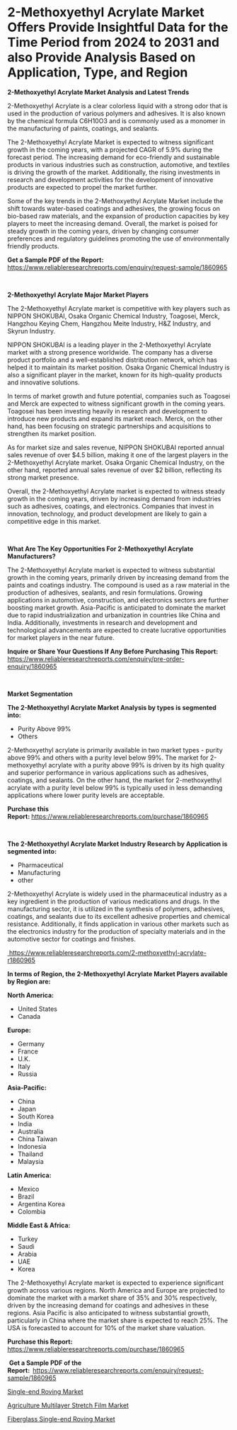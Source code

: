 <p><h1>2-Methoxyethyl Acrylate Market Offers Provide Insightful Data for the Time Period from 2024 to 2031 and also Provide Analysis Based on Application, Type, and Region</h1></p><p><strong>2-Methoxyethyl Acrylate Market Analysis and Latest Trends</strong></p>
<p><p>2-Methoxyethyl Acrylate is a clear colorless liquid with a strong odor that is used in the production of various polymers and adhesives. It is also known by the chemical formula C6H10O3 and is commonly used as a monomer in the manufacturing of paints, coatings, and sealants.</p><p>The 2-Methoxyethyl Acrylate Market is expected to witness significant growth in the coming years, with a projected CAGR of 5.9% during the forecast period. The increasing demand for eco-friendly and sustainable products in various industries such as construction, automotive, and textiles is driving the growth of the market. Additionally, the rising investments in research and development activities for the development of innovative products are expected to propel the market further.</p><p>Some of the key trends in the 2-Methoxyethyl Acrylate Market include the shift towards water-based coatings and adhesives, the growing focus on bio-based raw materials, and the expansion of production capacities by key players to meet the increasing demand. Overall, the market is poised for steady growth in the coming years, driven by changing consumer preferences and regulatory guidelines promoting the use of environmentally friendly products.</p></p>
<p><strong>Get a Sample PDF of the Report:&nbsp;</strong> <a href="https://www.reliableresearchreports.com/enquiry/request-sample/1860965">https://www.reliableresearchreports.com/enquiry/request-sample/1860965</a></p>
<p>&nbsp;</p>
<p><strong>2-Methoxyethyl Acrylate Major Market Players</strong></p>
<p><p>The 2-Methoxyethyl Acrylate market is competitive with key players such as NIPPON SHOKUBAI, Osaka Organic Chemical Industry, Toagosei, Merck, Hangzhou Keying Chem, Hangzhou Meite Industry, H&Z Industry, and Skyrun Industry. </p><p>NIPPON SHOKUBAI is a leading player in the 2-Methoxyethyl Acrylate market with a strong presence worldwide. The company has a diverse product portfolio and a well-established distribution network, which has helped it to maintain its market position. Osaka Organic Chemical Industry is also a significant player in the market, known for its high-quality products and innovative solutions. </p><p>In terms of market growth and future potential, companies such as Toagosei and Merck are expected to witness significant growth in the coming years. Toagosei has been investing heavily in research and development to introduce new products and expand its market reach. Merck, on the other hand, has been focusing on strategic partnerships and acquisitions to strengthen its market position.</p><p>As for market size and sales revenue, NIPPON SHOKUBAI reported annual sales revenue of over $4.5 billion, making it one of the largest players in the 2-Methoxyethyl Acrylate market. Osaka Organic Chemical Industry, on the other hand, reported annual sales revenue of over $2 billion, reflecting its strong market presence.</p><p>Overall, the 2-Methoxyethyl Acrylate market is expected to witness steady growth in the coming years, driven by increasing demand from industries such as adhesives, coatings, and electronics. Companies that invest in innovation, technology, and product development are likely to gain a competitive edge in this market.</p></p>
<p>&nbsp;</p>
<p><strong>What Are The Key Opportunities For 2-Methoxyethyl Acrylate Manufacturers?</strong></p>
<p><p>The 2-Methoxyethyl Acrylate market is expected to witness substantial growth in the coming years, primarily driven by increasing demand from the paints and coatings industry. The compound is used as a raw material in the production of adhesives, sealants, and resin formulations. Growing applications in automotive, construction, and electronics sectors are further boosting market growth. Asia-Pacific is anticipated to dominate the market due to rapid industrialization and urbanization in countries like China and India. Additionally, investments in research and development and technological advancements are expected to create lucrative opportunities for market players in the near future.</p></p>
<p><strong>Inquire or Share Your Questions If Any Before Purchasing This Report:</strong> <a href="https://www.reliableresearchreports.com/enquiry/pre-order-enquiry/1860965">https://www.reliableresearchreports.com/enquiry/pre-order-enquiry/1860965</a></p>
<p>&nbsp;</p>
<p><strong>Market Segmentation</strong></p>
<p><strong>The 2-Methoxyethyl Acrylate Market Analysis by types is segmented into:</strong></p>
<p><ul><li>Purity Above 99%</li><li>Others</li></ul></p>
<p><p>2-Methoxyethyl acrylate is primarily available in two market types - purity above 99% and others with a purity level below 99%. The market for 2-methoxyethyl acrylate with a purity above 99% is driven by its high quality and superior performance in various applications such as adhesives, coatings, and sealants. On the other hand, the market for 2-methoxyethyl acrylate with a purity level below 99% is typically used in less demanding applications where lower purity levels are acceptable.</p></p>
<p><strong>Purchase this Report:&nbsp;</strong><a href="https://www.reliableresearchreports.com/purchase/1860965">https://www.reliableresearchreports.com/purchase/1860965</a></p>
<p>&nbsp;</p>
<p><strong>The 2-Methoxyethyl Acrylate Market Industry Research by Application is segmented into:</strong></p>
<p><ul><li>Pharmaceutical</li><li>Manufacturing</li><li>other</li></ul></p>
<p><p>2-Methoxyethyl Acrylate is widely used in the pharmaceutical industry as a key ingredient in the production of various medications and drugs. In the manufacturing sector, it is utilized in the synthesis of polymers, adhesives, coatings, and sealants due to its excellent adhesive properties and chemical resistance. Additionally, it finds application in various other markets such as the electronics industry for the production of specialty materials and in the automotive sector for coatings and finishes.</p></p>
<p><a href="https://www.reliableresearchreports.com/2-methoxyethyl-acrylate-r1860965">&nbsp;https://www.reliableresearchreports.com/2-methoxyethyl-acrylate-r1860965</a></p>
<p><strong>In terms of Region, the 2-Methoxyethyl Acrylate Market Players available by Region are:</strong></p>
<p>
    <p> <strong> North America: </strong>
        <ul>
            <li>United States</li>
            <li>Canada</li>
        </ul>
        </p> 
    <p> <strong> Europe: </strong>
        <ul>
            <li>Germany</li>
            <li>France</li>
            <li>U.K.</li>
            <li>Italy</li>
            <li>Russia</li>
        </ul>
        </p> 
    <p> <strong> Asia-Pacific: </strong>
        <ul>
            <li>China</li>
            <li>Japan</li>
            <li>South Korea</li>
            <li>India</li>
            <li>Australia</li>
            <li>China Taiwan</li>
            <li>Indonesia</li>
            <li>Thailand</li>
            <li>Malaysia</li>
        </ul>
        </p> 
    <p> <strong> Latin America: </strong>
        <ul>
            <li>Mexico</li>
            <li>Brazil</li>
            <li>Argentina Korea</li>
            <li>Colombia</li>
        </ul>
        </p> 
    <p> <strong> Middle East & Africa: </strong>
        <ul>
            <li>Turkey</li>
            <li>Saudi</li>
            <li>Arabia</li>
            <li>UAE</li>
            <li>Korea</li>
        </ul>
    </p>
    </p>
<p><p>The 2-Methoxyethyl Acrylate market is expected to experience significant growth across various regions. North America and Europe are projected to dominate the market with a market share of 35% and 30% respectively, driven by the increasing demand for coatings and adhesives in these regions. Asia Pacific is also anticipated to witness substantial growth, particularly in China where the market share is expected to reach 25%. The USA is forecasted to account for 10% of the market share valuation.</p></p>
<p><strong>Purchase this Report: </strong><a href="https://www.reliableresearchreports.com/purchase/1860965">https://www.reliableresearchreports.com/purchase/1860965</a></p>
<p>&nbsp;<strong>Get a Sample PDF of the Report:&nbsp;&nbsp;</strong><a href="https://www.reliableresearchreports.com/enquiry/request-sample/1860965">https://www.reliableresearchreports.com/enquiry/request-sample/1860965</a></p>
<p><strong></strong></p>
<p><p><a href="https://github.com/bushilahore52/Market-Research-Report-List-1/blob/main/single-end-roving-market.md">Single-end Roving Market</a></p><p><a href="https://github.com/sosoelmasry38/Market-Research-Report-List-1/blob/main/agriculture-multilayer-stretch-film-market.md">Agriculture Multilayer Stretch Film Market</a></p><p><a href="https://github.com/khkjaxbn36/Market-Research-Report-List-1/blob/main/fiberglass-single-end-roving-market.md">Fiberglass Single-end Roving Market</a></p></p>